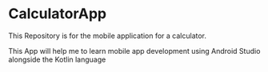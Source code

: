# CalculatorApp
This Repository is for the mobile application for a calculator.

This App will help me to learn mobile app development using Android Studio alongside the Kotlin language
